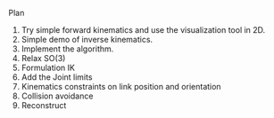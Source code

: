 Plan

1. Try simple forward kinematics and use the visualization tool in 2D.
2. Simple demo of inverse kinematics.
3. Implement the algorithm.
4. Relax SO(3)
5. Formulation IK
4. Add the Joint limits
5. Kinematics constraints on link position and orientation
6. Collision avoidance
7. Reconstruct
